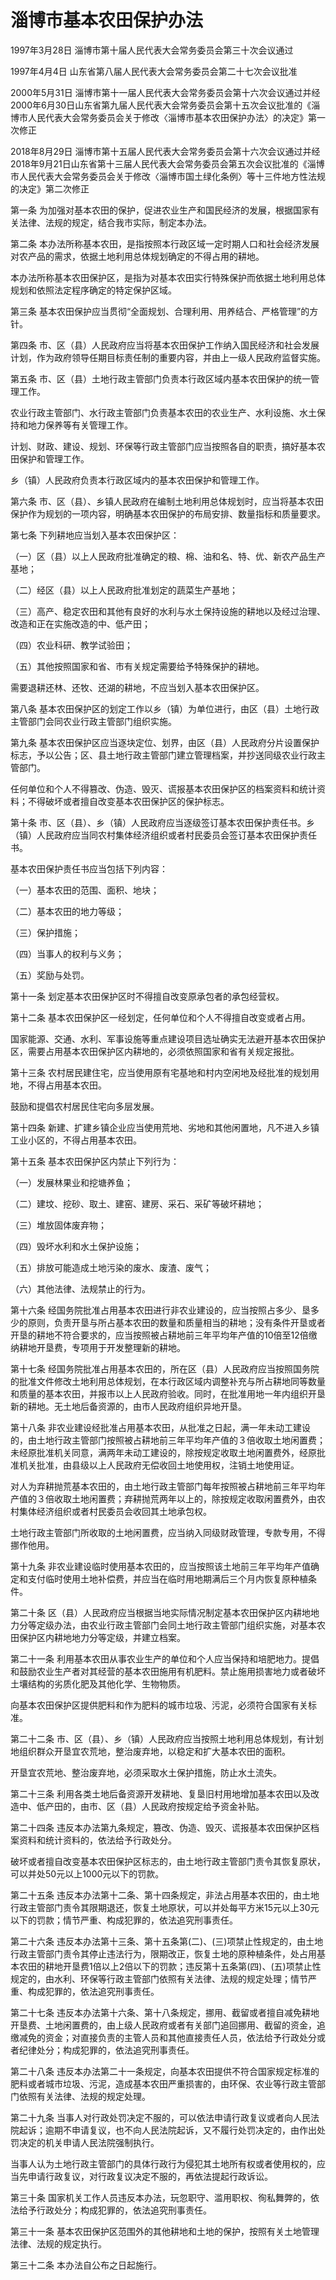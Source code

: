 # 淄博市基本农田保护办法

1997年3月28日 淄博市第十届人民代表大会常务委员会第三十次会议通过

1997年4月4日 山东省第八届人民代表大会常务委员会第二十七次会议批准

2000年5月31日 淄博市第十一届人民代表大会常务委员会第十六次会议通过并经2000年6月30日山东省第九届人民代表大会常务委员会第十五次会议批准的《淄博市人民代表大会常务委员会关于修改〈淄博市基本农田保护办法〉的决定》第一次修正

2018年8月29日 淄博市第十五届人民代表大会常务委员会第十六次会议通过并经2018年9月21日山东省第十三届人民代表大会常务委员会第五次会议批准的《淄博市人民代表大会常务委员会关于修改〈淄博市国土绿化条例〉等十三件地方性法规的决定》第二次修正



第一条 为加强对基本农田的保护，促进农业生产和国民经济的发展，根据国家有关法律、法规的规定，结合我市实际，制定本办法。

第二条 本办法所称基本农田，是指按照本行政区域一定时期人口和社会经济发展对农产品的需求，依据土地利用总体规划确定的不得占用的耕地。

本办法所称基本农田保护区，是指为对基本农田实行特殊保护而依据土地利用总体规划和依照法定程序确定的特定保护区域。

第三条 基本农田保护应当贯彻“全面规划、合理利用、用养结合、严格管理”的方针。

第四条 市、区（县）人民政府应当将基本农田保护工作纳入国民经济和社会发展计划，作为政府领导任期目标责任制的重要内容，并由上一级人民政府监督实施。

第五条 市、区（县）土地行政主管部门负责本行政区域内基本农田保护的统一管理工作。

农业行政主管部门、水行政主管部门负责基本农田的农业生产、水利设施、水土保持和地力保养等有关管理工作。

计划、财政、建设、规划、环保等行政主管部门应当按照各自的职责，搞好基本农田保护和管理工作。

乡（镇）人民政府负责本行政区域内的基本农田保护和管理工作。

第六条 市、区（县）、乡镇人民政府在编制土地利用总体规划时，应当将基本农田保护作为规划的一项内容，明确基本农田保护的布局安排、数量指标和质量要求。

第七条 下列耕地应当划入基本农田保护区：

（一）区（县）以上人民政府批准确定的粮、棉、油和名、特、优、新农产品生产基地；

（二）经区（县）以上人民政府批准划定的蔬菜生产基地；

（三）高产、稳定农田和其他有良好的水利与水土保持设施的耕地以及经过治理、改造和正在实施改造的中、低产田；

（四）农业科研、教学试验田；

（五）其他按照国家和省、市有关规定需要给予特殊保护的耕地。

需要退耕还林、还牧、还湖的耕地，不应当划入基本农田保护区。

第八条 基本农田保护区的划定工作以乡（镇）为单位进行，由区（县）土地行政主管部门会同农业行政主管部门组织实施。

第九条 基本农田保护区应当逐块定位、划界，由区（县）人民政府分片设置保护标志，予以公告；区、县土地行政主管部门建立管理档案，并抄送同级农业行政主管部门。

任何单位和个人不得篡改、伪造、毁灭、谎报基本农田保护区的档案资料和统计资料；不得破坏或者擅自改变基本农田保护区的保护标志。

第十条 市、区（县）、乡（镇）人民政府应当逐级签订基本农田保护责任书。乡（镇）人民政府应当同农村集体经济组织或者村民委员会签订基本农田保护责任书。

基本农田保护责任书应当包括下列内容：

（一）基本农田的范围、面积、地块；

（二）基本农田的地力等级；

（三）保护措施；

（四）当事人的权利与义务；

（五）奖励与处罚。

第十一条 划定基本农田保护区时不得擅自改变原承包者的承包经营权。

第十二条 基本农田保护区一经划定，任何单位和个人不得擅自改变或者占用。

国家能源、交通、水利、军事设施等重点建设项目选址确实无法避开基本农田保护区，需要占用基本农田保护区内耕地的，必须依照国家和省有关规定报批。

第十三条 农村居民建住宅，应当使用原有宅基地和村内空闲地及经批准的规划用地，不得占用基本农田。

鼓励和提倡农村居民住宅向多层发展。

第十四条 新建、扩建乡镇企业应当使用荒地、劣地和其他闲置地，凡不进入乡镇工业小区的，不得占用基本农田。

第十五条 基本农田保护区内禁止下列行为：

（一）发展林果业和挖塘养鱼；

（二）建坟、挖砂、取土、建窑、建房、采石、采矿等破坏耕地；

（三）堆放固体废弃物；

（四）毁坏水利和水土保护设施；

（五）排放可能造成土地污染的废水、废渣、废气；

（六）其他法律、法规禁止的行为。

第十六条 经国务院批准占用基本农田进行非农业建设的，应当按照占多少、垦多少的原则，负责开垦与所占基本农田的数量和质量相当的耕地；没有条件开垦或者开垦的耕地不符合要求的，应当按照被占耕地前三年平均年产值的10倍至12倍缴纳耕地开垦费，专项用于开发整理新的耕地。

第十七条 经国务院批准占用基本农田的，所在区（县）人民政府应当按照国务院的批准文件修改土地利用总体规划，在本行政区域内调整补充与所占耕地同等数量和质量的基本农田，并报市以上人民政府验收。同时，在批准用地一年内组织开垦新的耕地。无土地后备资源的，由市人民政府组织异地开垦。

第十八条 非农业建设经批准占用基本农田，从批准之日起，满一年未动工建设的，由土地行政主管部门按照被占耕地前三年平均年产值的３倍收取土地闲置费；未经原批准机关同意，满两年未动工建设的，除按规定收取土地闲置费外，经原批准机关批准，由县级以上人民政府无偿收回土地使用权，注销土地使用证。

对人为弃耕抛荒基本农田的，由土地行政主管部门每年按照被占耕地前三年平均年产值的３倍收取土地闲置费；弃耕抛荒两年以上的，除按规定收取闲置费外，由农村集体经济组织或者村民委员会收回其土地承包权。

土地行政主管部门所收取的土地闲置费，应当纳入同级财政管理，专款专用，不得挪作他用。

第十九条 非农业建设临时使用基本农田的，应当按照该土地前三年平均年产值确定和支付临时使用土地补偿费，并应当在临时用地期满后三个月内恢复原种植条件。

第二十条 区（县）人民政府应当根据当地实际情况制定基本农田保护区内耕地地力分等定级办法，由农业行政主管部门会同土地行政主管部门组织实施，对基本农田保护区内耕地地力分等定级，并建立档案。

第二十一条 利用基本农田从事农业生产的单位和个人应当保持和培肥地力。提倡和鼓励农业生产者对其经营的基本农田施用有机肥料。禁止施用损害地力或者破坏土壤结构的劣质化肥及其他化学、生物物质。

向基本农田保护区提供肥料和作为肥料的城市垃圾、污泥，必须符合国家有关标准。

第二十二条 市、区（县）、乡（镇）人民政府应当按照土地利用总体规划，有计划地组织群众开垦宜农荒地，整治废弃地，以稳定和扩大基本农田的面积。

开垦宜农荒地、整治废弃地，必须采取水土保护措施，防止水土流失。

第二十三条 利用各类土地后备资源开发耕地、复垦旧村用地增加基本农田以及改造中、低产田的，由市、区（县）人民政府按规定给予资金补贴。

第二十四条 违反本办法第九条规定，篡改、伪造、毁灭、谎报基本农田保护区档案资料和统计资料的，依法给予行政处分。

破坏或者擅自改变基本农田保护区标志的，由土地行政主管部门责令其恢复原状，可以并处50元以上1000元以下的罚款。

第二十五条 违反本办法第十二条、第十四条规定，非法占用基本农田的，由土地行政主管部门责令其限期退还，恢复土地原状，可以并处每平方米15元以上30元以下的罚款；情节严重、构成犯罪的，依法追究刑事责任。

第二十六条 违反本办法第十三条、第十五条第(二)、(三)项禁止性规定的，由土地行政主管部门责令其停止违法行为，限期改正，恢复土地的原种植条件，处占用基本农田的耕地开垦费1倍以上2倍以下的罚款；违反第十五条第(四)、(五)项禁止性规定的，由水利、环保等行政主管部门依照有关法律、法规的规定处理；情节严重、构成犯罪的，依法追究刑事责任。

第二十七条 违反本办法第十六条、第十八条规定，挪用、截留或者擅自减免耕地开垦费、土地闲置费的，由上级人民政府或者有关部门追回挪用、截留的资金，追缴减免的资金；对直接负责的主管人员和其他直接责任人员，依法给予行政处分或者纪律处分；构成犯罪的，依法追究刑事责任。

第二十八条 违反本办法第二十一条规定，向基本农田提供不符合国家规定标准的肥料或者城市垃圾、污泥，造成基本农田严重损害的，由环保、农业等行政主管部门依照有关法律、法规的规定处理。

第二十九条 当事人对行政处罚决定不服的，可以依法申请行政复议或者向人民法院起诉；逾期不申请复议，也不向人民法院起诉，又不履行处罚决定的，由作出处罚决定的机关申请人民法院强制执行。

当事人认为土地行政主管部门的具体行政行为侵犯其土地所有权或者使用权的，应当先申请行政复议，对行政复议决定不服的，再依法提起行政诉讼。

第三十条 国家机关工作人员违反本办法，玩忽职守、滥用职权、徇私舞弊的，依法给予行政处分；构成犯罪的，依法追究刑事责任。

第三十一条 基本农田保护区范围外的其他耕地和土地的保护，按照有关土地管理法律、法规的规定执行。

第三十二条 本办法自公布之日起施行。